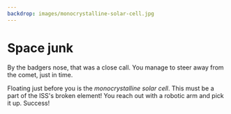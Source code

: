 ```yaml
---
backdrop: images/monocrystalline-solar-cell.jpg
---
```


# Space junk

By the badgers nose, that was a close call. You manage to steer away from the comet, just in time.

Floating just before you is the _monocrystalline solar cell_. This must be a part of the ISS's broken element! You reach out with a robotic arm and pick it up. Success!

<Item id="2"/>

<Page url="/rocket/en" instructions="" action="Return to the start for a new mission!" condition="none" />